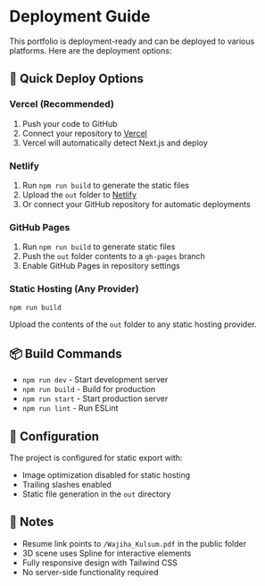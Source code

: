 # Deployment Guide

This portfolio is deployment-ready and can be deployed to various platforms. Here are the deployment options:

## 🚀 Quick Deploy Options

### Vercel (Recommended)
1. Push your code to GitHub
2. Connect your repository to [Vercel](https://vercel.com)
3. Vercel will automatically detect Next.js and deploy

### Netlify
1. Run `npm run build` to generate the static files
2. Upload the `out` folder to [Netlify](https://netlify.com)
3. Or connect your GitHub repository for automatic deployments

### GitHub Pages
1. Run `npm run build` to generate static files
2. Push the `out` folder contents to a `gh-pages` branch
3. Enable GitHub Pages in repository settings

### Static Hosting (Any Provider)
```bash
npm run build
```
Upload the contents of the `out` folder to any static hosting provider.

## 📦 Build Commands

- `npm run dev` - Start development server
- `npm run build` - Build for production
- `npm run start` - Start production server
- `npm run lint` - Run ESLint

## 🔧 Configuration

The project is configured for static export with:
- Image optimization disabled for static hosting
- Trailing slashes enabled
- Static file generation in the `out` directory

## 📝 Notes

- Resume link points to `/Wajiha_Kulsum.pdf` in the public folder
- 3D scene uses Spline for interactive elements
- Fully responsive design with Tailwind CSS
- No server-side functionality required 